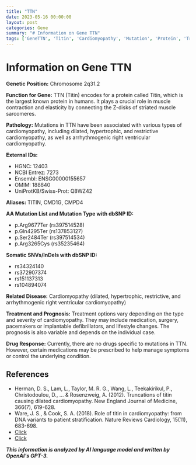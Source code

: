 ```yaml
---
title: "TTN"
date: 2023-05-16 00:00:00
layout: post
categories: Gene
summary: "# Information on Gene TTN"
tags: ['GeneTTN', 'Titin', 'Cardiomyopathy', 'Mutation', 'Protein', 'Treatment', 'DrugResponse', 'GeneticInformation']
---
```


# Information on Gene TTN

**Genetic Position:** Chromosome 2q31.2

**Function for Gene:** TTN (Titin) encodes for a protein called Titin, which is the largest known protein in humans. It plays a crucial role in muscle contraction and elasticity by connecting the Z-disks of striated muscle sarcomeres.

**Pathology:** Mutations in TTN have been associated with various types of cardiomyopathy, including dilated, hypertrophic, and restrictive cardiomyopathy, as well as arrhythmogenic right ventricular cardiomyopathy.

**External IDs:**
- HGNC: 12403
- NCBI Entrez: 7273
- Ensembl: ENSG00000155657
- OMIM: 188840
- UniProtKB/Swiss-Prot: Q8WZ42

**Aliases:** TITIN, CMD1G, CMPD4

**AA Mutation List and Mutation Type with dbSNP ID:**
- p.Arg9677Ter (rs397514528)
- p.Gln4295Ter (rs137853127)
- p.Ser2484Ter (rs397514534)
- p.Arg3265Cys (rs35235464)

**Somatic SNVs/InDels with dbSNP ID:**
- rs34324140
- rs372907374
- rs151137313
- rs104894074

**Related Disease:** Cardiomyopathy (dilated, hypertrophic, restrictive, and arrhythmogenic right ventricular cardiomyopathy)

**Treatment and Prognosis:** Treatment options vary depending on the type and severity of cardiomyopathy. They may include medication, surgery, pacemakers or implantable defibrillators, and lifestyle changes. The prognosis is also variable and depends on the individual case.

**Drug Response:** Currently, there are no drugs specific to mutations in TTN. However, certain medications may be prescribed to help manage symptoms or control the underlying condition.

## References
- Herman, D. S., Lam, L., Taylor, M. R. G., Wang, L., Teekakirikul, P., Christodoulou, D., ... & Rosenzweig, A. (2012). Truncations of titin causing dilated cardiomyopathy. New England Journal of Medicine, 366(7), 619-628.
- Ware, J. S., & Cook, S. A. (2018). Role of titin in cardiomyopathy: from DNA variants to patient stratification. Nature Reviews Cardiology, 15(11), 683-698.
- [Click](https://www.genecards.org/cgi-bin/carddisp.pl?gene=TTN)
- [Click](https://www.ncbi.nlm.nih.gov/gene/7273)

**_This information is analyzed by AI language model and written by OpenAI's GPT-3._**